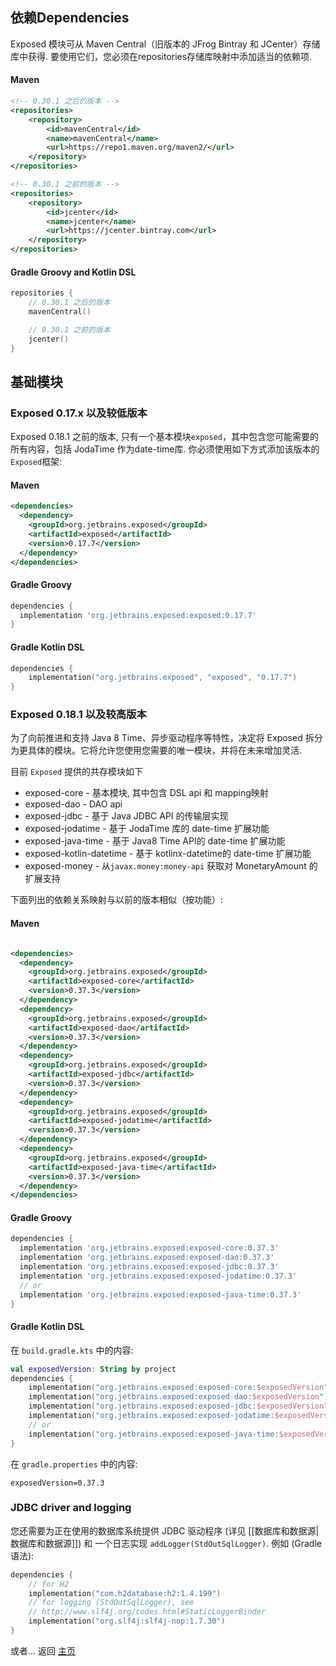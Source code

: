## 依赖Dependencies
Exposed 模块可从 Maven Central（旧版本的 JFrog Bintray 和 JCenter）存储库中获得.
要使用它们，您必须在repositories存储库映射中添加适当的依赖项.

#### Maven
```xml
<!-- 0.30.1 之后的版本 -->
<repositories>
    <repository>
        <id>mavenCentral</id>
        <name>mavenCentral</name>
        <url>https://repo1.maven.org/maven2/</url>
    </repository>
</repositories>

<!-- 0.30.1 之前的版本 -->
<repositories>
    <repository>
        <id>jcenter</id>
        <name>jcenter</name>
        <url>https://jcenter.bintray.com</url>
    </repository>
</repositories>
```

#### Gradle Groovy and Kotlin DSL

```kotlin
repositories {
    // 0.30.1 之后的版本
    mavenCentral()

    // 0.30.1 之前的版本
    jcenter()
}
```

## 基础模块
### Exposed 0.17.x 以及较低版本
Exposed 0.18.1 之前的版本, 只有一个基本模块`exposed`，其中包含您可能需要的所有内容，包括 JodaTime 作为date-time库.
你必须使用如下方式添加该版本的`Exposed`框架:
    
#### Maven
```xml
<dependencies>
  <dependency>
    <groupId>org.jetbrains.exposed</groupId>
    <artifactId>exposed</artifactId>
    <version>0.17.7</version>
  </dependency>
</dependencies>

```

#### Gradle Groovy
```groovy
dependencies {
  implementation 'org.jetbrains.exposed:exposed:0.17.7'
}
```
#### Gradle Kotlin DSL
```kotlin
dependencies {
    implementation("org.jetbrains.exposed", "exposed", "0.17.7")
}
```

### Exposed 0.18.1 以及较高版本
为了向前推进和支持 Java 8 Time、异步驱动程序等特性，决定将 Exposed 拆分为更具体的模块。它将允许您使用您需要的唯一模块，并将在未来增加灵活.

目前 `Exposed` 提供的共存模块如下
* exposed-core - 基本模块, 其中包含 DSL api 和 mapping映射
* exposed-dao - DAO api 
* exposed-jdbc - 基于 Java JDBC API 的传输层实现
* exposed-jodatime - 基于 JodaTime 库的 date-time 扩展功能
* exposed-java-time - 基于 Java8 Time API的 date-time 扩展功能
* exposed-kotlin-datetime - 基于 kotlinx-datetime的 date-time 扩展功能
* exposed-money - 从`javax.money:money-api` 获取对 MonetaryAmount 的扩展支持

下面列出的依赖关系映射与以前的版本相似（按功能）:
#### Maven
```xml

<dependencies>
  <dependency>
    <groupId>org.jetbrains.exposed</groupId>
    <artifactId>exposed-core</artifactId>
    <version>0.37.3</version>
  </dependency>
  <dependency>
    <groupId>org.jetbrains.exposed</groupId>
    <artifactId>exposed-dao</artifactId>
    <version>0.37.3</version>
  </dependency>
  <dependency>
    <groupId>org.jetbrains.exposed</groupId>
    <artifactId>exposed-jdbc</artifactId>
    <version>0.37.3</version>
  </dependency>
  <dependency>
    <groupId>org.jetbrains.exposed</groupId>
    <artifactId>exposed-jodatime</artifactId>
    <version>0.37.3</version>
  </dependency>
  <dependency>
    <groupId>org.jetbrains.exposed</groupId>
    <artifactId>exposed-java-time</artifactId>
    <version>0.37.3</version>
  </dependency>
</dependencies>

```

#### Gradle Groovy
```groovy
dependencies {
  implementation 'org.jetbrains.exposed:exposed-core:0.37.3'
  implementation 'org.jetbrains.exposed:exposed-dao:0.37.3'
  implementation 'org.jetbrains.exposed:exposed-jdbc:0.37.3'
  implementation 'org.jetbrains.exposed:exposed-jodatime:0.37.3'
  // or
  implementation 'org.jetbrains.exposed:exposed-java-time:0.37.3'
}
```
#### Gradle Kotlin DSL
在 `build.gradle.kts` 中的内容:
```kotlin
val exposedVersion: String by project
dependencies {
    implementation("org.jetbrains.exposed:exposed-core:$exposedVersion")
    implementation("org.jetbrains.exposed:exposed-dao:$exposedVersion")
    implementation("org.jetbrains.exposed:exposed-jdbc:$exposedVersion")
    implementation("org.jetbrains.exposed:exposed-jodatime:$exposedVersion")
    // or
    implementation("org.jetbrains.exposed:exposed-java-time:$exposedVersion")
}
```
在 `gradle.properties` 中的内容:
```
exposedVersion=0.37.3
```

### JDBC driver and logging
您还需要为正在使用的数据库系统提供 JDBC 驱动程序 (详见 [[数据库和数据源|数据库和数据源]]) 和 一个日志实现 `addLogger(StdOutSqlLogger)`. 例如 (Gradle 语法):
```kotlin
dependencies {
    // for H2
    implementation("com.h2database:h2:1.4.199")
    // for logging (StdOutSqlLogger), see
    // http://www.slf4j.org/codes.html#StaticLoggerBinder
    implementation("org.slf4j:slf4j-nop:1.7.30")
}
```

或者... 返回 [主页](Home.md)